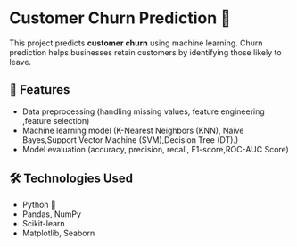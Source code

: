 # Customer Churn Prediction 🚀

This project predicts **customer churn** using machine learning. Churn prediction helps businesses retain customers by identifying those likely to leave.

## 📌 Features
- Data preprocessing (handling missing values, feature engineering ,feature selection)
- Machine learning model (K-Nearest Neighbors (KNN), Naive Bayes,Support Vector Machine (SVM),Decision Tree (DT).)
- Model evaluation (accuracy, precision, recall, F1-score,ROC-AUC Score)

## 🛠️ Technologies Used
- Python 🐍
- Pandas, NumPy
- Scikit-learn
- Matplotlib, Seaborn

